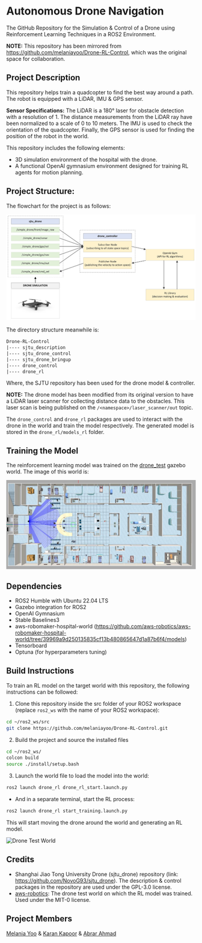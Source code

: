 # Autonomous Drone Navigation
The GitHub Repository for the Simulation &amp; Control of a Drone using Reinforcement Learning Techniques in a ROS2 Environment.

**NOTE:** This repository has been mirrored from https://github.com/melaniayoo/Drone-RL-Control, which was the original space for collaboration.

## Project Description
This repository helps train a quadcopter to find the best way around a path. The robot is equipped with a LiDAR, IMU &amp; GPS sensor.

**Sensor Specifications:** The LiDAR is a 180° laser for obstacle detection with a resolution of 1. The distance measurements from the LiDAR ray have been normalized to a scale of 0 to 10 meters. The IMU is used to check the orientation of the quadcopter. Finally, the GPS sensor is used for finding the position of the robot in the world.

This repository includes the following elements:
- 3D simulation environment of the hospital with the drone.
- A functional OpenAI gymnasium environment designed for training RL agents for motion planning. 
  
## Project Structure: 
The flowchart for the project is as follows:

![Project Flowchart](images/project_flowchart.jpeg)

The directory structure meanwhile is:

```
Drone-RL-Control
|---- sjtu_description
|---- sjtu_drone_control
|---- sjtu_drone_bringup
|---- drone_control
|---- drone_rl
```
Where, the SJTU repository has been used for the drone model & controller.

**NOTE:** The drone model has been modified from its original version to have a LiDAR laser scanner for collecting distance data to the obstacles. This laser scan is being published on the `/<namespace>/laser_scanner/out` topic.

The `drone_control` and `drone_rl` packages are used to interact with the drone in the world and train the model respectively. The generated model is stored in the `drone_rl/models_rl` folder.

## Training the Model
The reinforcement learning model was trained on the [drone_test](/drone_rl/worlds/drone_test.world) gazebo world. The image of this world is:

![Drone Test World](images/drone_test_world.png)

## Dependencies
- ROS2 Humble with Ubuntu 22.04 LTS
- Gazebo integration for ROS2
- OpenAI Gymnasium
- Stable Baselines3
- aws-robomaker-hospital-world (https://github.com/aws-robotics/aws-robomaker-hospital-world/tree/39969a9d250135835cf13b480865647d1a87b6f4/models)
- Tensorboard
- Optuna (for hyperparameters tuning)

## Build Instructions
To train an RL model on the target world with this repository, the following instructions can be followed:

1. Clone this repository inside the src folder of your ROS2 workspace (replace `ros2_ws` with the name of your ROS2 workspace):
```bash
cd ~/ros2_ws/src
git clone https://github.com/melaniayoo/Drone-RL-Control.git
```
2. Build the project and source the installed files
```bash
cd ~/ros2_ws/
colcon build
source ./install/setup.bash
```
3. Launch the world file to load the model into the world:
```bash
ros2 launch drone_rl drone_rl_start.launch.py
```
- And in a separate terminal, start the RL process:
```bash
ros2 launch drone_rl start_training.launch.py
```
This will start moving the drone around the world and generating an RL model.

![Drone Test World](images/drone_training.gif)

## Credits
- Shanghai Jiao Tong University Drone (sjtu_drone) repository (link: https://github.com/NovoG93/sjtu_drone). The description & control packages in the repository are used under the GPL-3.0 license.
- [aws-robotics](https://github.com/aws-robotics/aws-robomaker-hospital-world): The drone test world on which the RL model was trained. Used under the  MIT-0 license.

## Project Members
[Melania Yoo](https://github.com/melaniayoo/) &amp; [Karan Kapoor](https://github.com/k-kaps/) &amp; [Abrar Ahmad](https://github.com/abrarahmad1510)
